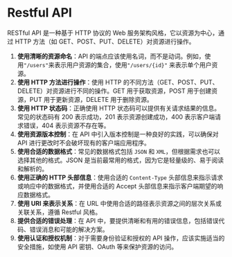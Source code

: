 # Restful API

RESTful API 是一种基于 HTTP 协议的 Web 服务架构风格，它以资源为中心，通过 HTTP 方法（如 GET、POST、PUT、DELETE）对资源进行操作。

1. **使用清晰的资源命名**：API 的端点应该使用名词，而不是动词。例如，使用`"/users"`来表示用户资源的集合，使用`"/users/{id}"` 来表示单个用户资源。
2. **使用 HTTP 方法进行操作**：使用 HTTP 的不同方法（GET、POST、PUT、DELETE）对资源进行不同的操作。GET 用于获取资源，POST 用于创建资源，PUT 用于更新资源，DELETE 用于删除资源。
3. **使用 HTTP 状态码**：正确使用 HTTP 状态码可以提供有关请求结果的信息。常见的状态码有 200 表示成功，201 表示资源创建成功，400 表示客户端请求错误，404 表示资源不存在等。
4. **使用资源版本控制**：在 API 中引入版本控制是一种良好的实践，可以确保对 API 进行更改时不会破坏现有的客户端应用程序。
5. **使用合适的数据格式**：常见的数据格式包括 `JSON` 和 `XML`，但根据需求也可以选择其他的格式。JSON 是当前最常用的格式，因为它是轻量级的、易于阅读和解析的。
6. **使用正确的 HTTP 头部信息**：使用合适的 `Content-Type` 头部信息来指示请求或响应中的数据格式，并使用合适的 Accept 头部信息来指示客户端期望的响应数据格式。
7. **使用 URI 来表示关系**：在 URL 中使用合适的路径表示资源之间的层次关系或关联关系，遵循 Restful 风格。
8. **提供合适的错误处理**：在 API 中，要提供清晰和有用的错误信息，包括错误代码、错误消息和可能的解决方案。
9. **使用认证和授权机制**：对于需要身份验证和授权的 API 操作，应该实施适当的安全措施，如使用 API 密钥、OAuth 等来保护资源的访问。
